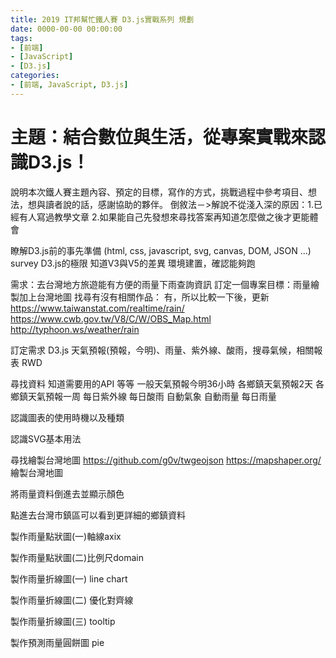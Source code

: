 ```yaml
---
title: 2019 IT邦幫忙鐵人賽 D3.js實戰系列 規劃
date: 0000-00-00 00:00:00
tags:
- [前端]
- [JavaScript]
- [D3.js]
categories: 
- [前端, JavaScript, D3.js]
---
```


# 主題：結合數位與生活，從專案實戰來認識D3.js！


說明本次鐵人賽主題內容、預定的目標，寫作的方式，挑戰過程中參考項目、想法，想與讀者說的話，感謝協助的夥伴。
倒敘法－>解說不從淺入深的原因：1.已經有人寫過教學文章 2.如果能自己先發想來尋找答案再知道怎麼做之後才更能體會


瞭解D3.js前的事先準備 (html, css, javascript, svg, canvas, DOM, JSON ...)
survey D3.js的極限
知道V3與V5的差異
環境建置，確認能夠跑


需求：去台灣地方旅遊能有方便的雨量下雨查詢資訊
訂定一個專案目標：雨量繪製加上台灣地圖
找尋有沒有相關作品：
有，所以比較一下後，更新
https://www.taiwanstat.com/realtime/rain/
https://www.cwb.gov.tw/V8/C/W/OBS_Map.html
http://typhoon.ws/weather/rain

訂定需求 D3.js 天氣預報(預報，今明)、雨量、紫外線、酸雨，搜尋氣候，相關報表 RWD


尋找資料
知道需要用的API 等等
一般天氣預報今明36小時
各鄉鎮天氣預報2天
各鄉鎮天氣預報一周
每日紫外線
每日酸雨
自動氣象
自動雨量
每日雨量


認識圖表的使用時機以及種類


認識SVG基本用法


尋找繪製台灣地圖 
https://github.com/g0v/twgeojson
https://mapshaper.org/
繪製台灣地圖


將雨量資料倒進去並顯示顏色


點進去台灣市鎮區可以看到更詳細的鄉鎮資料


製作雨量點狀圖(一)軸線axix


製作雨量點狀圖(二)比例尺domain


製作雨量折線圖(一) line chart


製作雨量折線圖(二) 優化對齊線


製作雨量折線圖(三) tooltip


製作預測雨量圓餅圖 pie















